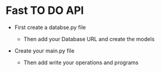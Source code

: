 # Fast TO DO API

* First create a databse.py file
   * Then add your Database URL and create the models

* Create your main.py file
  * Then add write your operations and programs 

